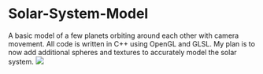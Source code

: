 # Solar-System-Model
A basic model of a few planets orbiting around each other with camera movement. All code is written in C++ using OpenGL and GLSL. My plan is to now add additional spheres and textures to accurately model the solar system.
![](SolarSystem3.gif)
